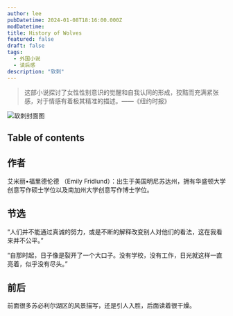 ```yaml
---
author: lee
pubDatetime: 2024-01-08T18:16:00.000Z
modDatetime:
title: History of Wolves
featured: false
draft: false
tags:
  - 外国小说
  - 读后感
description: "软刺"
---
```


> 这部小说探讨了女性性别意识的觉醒和自我认同的形成，狡黠而充满紧张感，对于情感有着极其精准的描述。——《纽约时报》

![软刺封面图](@assets/images/book/ruanci.jpg)

## Table of contents

## 作者

艾米丽•福里德伦德 （Emily Fridlund）：出生于美国明尼苏达州，拥有华盛顿大学创意写作硕士学位以及南加州大学创意写作博士学位。

## 节选

“人们并不能通过真诚的努力，或是不断的解释改变别人对他们的看法，这在我看来并不公平。”

“自那时起，日子像是裂开了一个大口子。没有学校，没有工作，日光就这样一直亮着，似乎没有尽头。”

## 前后

前面很多苏必利尔湖区的风景描写，还是引人入胜，后面读着很干燥。
